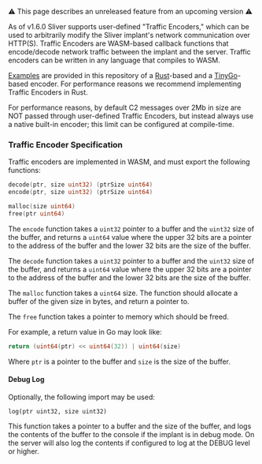 ⚠️  This page describes an unreleased feature from an upcoming version ⚠️

As of v1.6.0 Sliver supports user-defined "Traffic Encoders," which can be used to arbitrarily modify the Sliver implant's network communication over HTTP(S). Traffic Encoders are WASM-based callback functions that encode/decode network traffic between the implant and the server. Traffic encoders can be written in any language that compiles to WASM. 

[Examples](https://github.com/BishopFox/sliver/tree/v1.6.0/master/server/assets/traffic-encoders) are provided in this repository of a [Rust](https://www.rust-lang.org/)-based and a [TinyGo](https://tinygo.org/)-based encoder. For performance reasons we recommend implementing Traffic Encoders in Rust. 

For performance reasons, by default C2 messages over 2Mb in size are NOT passed through user-defined Traffic Encoders, but instead always use a native built-in encoder; this limit can be configured at compile-time.

### Traffic Encoder Specification

Traffic encoders are implemented in WASM, and must export the following functions:

```go
decode(ptr, size uint32) (ptrSize uint64)
encode(ptr, size uint32) (ptrSize uint64)

malloc(size uint64)
free(ptr uint64)
```

The `encode` function takes a `uint32` pointer to a buffer and the `uint32` size of the buffer, and returns a `uint64` value where the upper 32 bits are a pointer to the address of the buffer and the lower 32 bits are the size of the buffer.

The `decode` function takes a `uint32` pointer to a buffer and the `uint32` size of the buffer, and returns a `uint64` value where the upper 32 bits are a pointer to the address of the buffer and the lower 32 bits are the size of the buffer.

The `malloc` function takes a `uint64` size. The function should allocate a buffer of the given size in bytes, and return a pointer to.

The `free` function takes a pointer to memory which should be freed.


For example, a return value in Go may look like:

```go
return (uint64(ptr) << uint64(32)) | uint64(size)
```

Where `ptr` is a pointer to the buffer and `size` is the size of the buffer.

#### Debug Log

Optionally, the following import may be used:

```
log(ptr uint32, size uint32)
```

This function takes a pointer to a buffer and the size of the buffer, and logs the contents of the buffer to the console if the implant is in debug mode. On the server will also log the contents if configured to log at the DEBUG level or higher.

